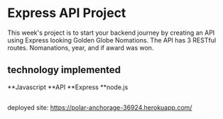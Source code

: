 # Express API Project

This week's project is to start your backend journey by creating an API using Express looking Golden Globe Nomations. The API has 3 RESTful routes. Nomanations, year, and if award was won.

## technology implemented

**Javascript
**API
**Express
**node.js

##

deployed site:
https://polar-anchorage-36924.herokuapp.com/
